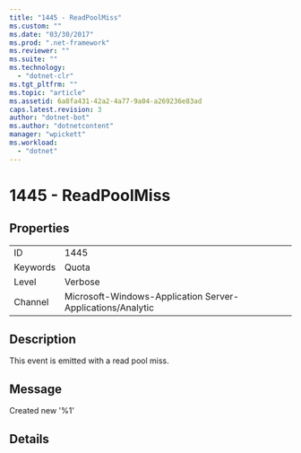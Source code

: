 ```yaml
---
title: "1445 - ReadPoolMiss"
ms.custom: ""
ms.date: "03/30/2017"
ms.prod: ".net-framework"
ms.reviewer: ""
ms.suite: ""
ms.technology: 
  - "dotnet-clr"
ms.tgt_pltfrm: ""
ms.topic: "article"
ms.assetid: 6a8fa431-42a2-4a77-9a04-a269236e83ad
caps.latest.revision: 3
author: "dotnet-bot"
ms.author: "dotnetcontent"
manager: "wpickett"
ms.workload: 
  - "dotnet"
---
```

# 1445 - ReadPoolMiss
## Properties  
  
|||  
|-|-|  
|ID|1445|  
|Keywords|Quota|  
|Level|Verbose|  
|Channel|Microsoft-Windows-Application Server-Applications/Analytic|  
  
## Description  
 This event is emitted with a read pool miss.  
  
## Message  
 Created new '%1'  
  
## Details
